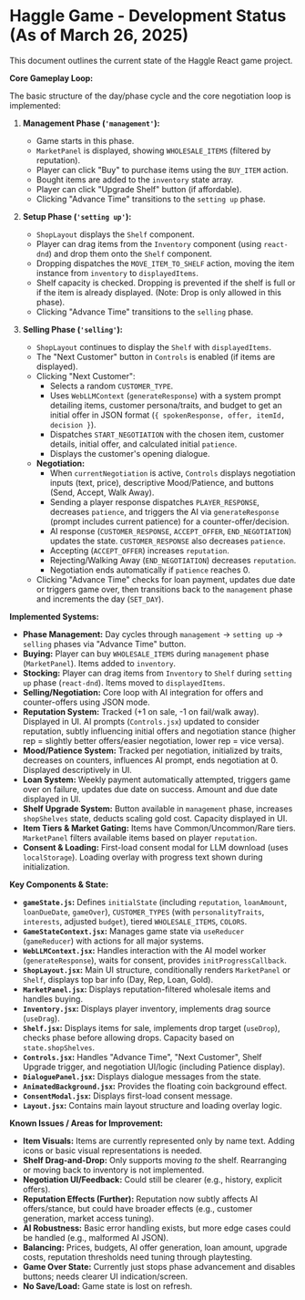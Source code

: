 # Haggle Game - Development Status (As of March 26, 2025)

This document outlines the current state of the Haggle React game project.

**Core Gameplay Loop:**

The basic structure of the day/phase cycle and the core negotiation loop is implemented:

1.  **Management Phase (`'management'`):**
    *   Game starts in this phase.
    *   `MarketPanel` is displayed, showing `WHOLESALE_ITEMS` (filtered by reputation).
    *   Player can click "Buy" to purchase items using the `BUY_ITEM` action.
    *   Bought items are added to the `inventory` state array.
    *   Player can click "Upgrade Shelf" button (if affordable).
    *   Clicking "Advance Time" transitions to the `setting up` phase.

2.  **Setup Phase (`'setting up'`):**
    *   `ShopLayout` displays the `Shelf` component.
    *   Player can drag items from the `Inventory` component (using `react-dnd`) and drop them onto the `Shelf` component.
    *   Dropping dispatches the `MOVE_ITEM_TO_SHELF` action, moving the item instance from `inventory` to `displayedItems`.
    *   Shelf capacity is checked. Dropping is prevented if the shelf is full or if the item is already displayed. (Note: Drop is only allowed in this phase).
    *   Clicking "Advance Time" transitions to the `selling` phase.

3.  **Selling Phase (`'selling'`):**
    *   `ShopLayout` continues to display the `Shelf` with `displayedItems`.
    *   The "Next Customer" button in `Controls` is enabled (if items are displayed).
    *   Clicking "Next Customer":
        *   Selects a random `CUSTOMER_TYPE`.
        *   Uses `WebLLMContext` (`generateResponse`) with a system prompt detailing items, customer persona/traits, and budget to get an initial offer in JSON format (`{ spokenResponse, offer, itemId, decision }`).
        *   Dispatches `START_NEGOTIATION` with the chosen item, customer details, initial offer, and calculated initial `patience`.
        *   Displays the customer's opening dialogue.
    *   **Negotiation:**
        *   When `currentNegotiation` is active, `Controls` displays negotiation inputs (text, price), descriptive Mood/Patience, and buttons (Send, Accept, Walk Away).
        *   Sending a player response dispatches `PLAYER_RESPONSE`, decreases `patience`, and triggers the AI via `generateResponse` (prompt includes current patience) for a counter-offer/decision.
        *   AI response (`CUSTOMER_RESPONSE`, `ACCEPT_OFFER`, `END_NEGOTIATION`) updates the state. `CUSTOMER_RESPONSE` also decreases `patience`.
        *   Accepting (`ACCEPT_OFFER`) increases `reputation`.
        *   Rejecting/Walking Away (`END_NEGOTIATION`) decreases `reputation`.
        *   Negotiation ends automatically if `patience` reaches 0.
    *   Clicking "Advance Time" checks for loan payment, updates due date or triggers game over, then transitions back to the `management` phase and increments the day (`SET_DAY`).

**Implemented Systems:**

*   **Phase Management:** Day cycles through `management` -> `setting up` -> `selling` phases via "Advance Time" button.
*   **Buying:** Player can buy `WHOLESALE_ITEMS` during `management` phase (`MarketPanel`). Items added to `inventory`.
*   **Stocking:** Player can drag items from `Inventory` to `Shelf` during `setting up` phase (`react-dnd`). Items moved to `displayedItems`.
*   **Selling/Negotiation:** Core loop with AI integration for offers and counter-offers using JSON mode.
*   **Reputation System:** Tracked (+1 on sale, -1 on fail/walk away). Displayed in UI. AI prompts (`Controls.jsx`) updated to consider reputation, subtly influencing initial offers and negotiation stance (higher rep = slightly better offers/easier negotiation, lower rep = vice versa).
*   **Mood/Patience System:** Tracked per negotiation, initialized by traits, decreases on counters, influences AI prompt, ends negotiation at 0. Displayed descriptively in UI.
*   **Loan System:** Weekly payment automatically attempted, triggers game over on failure, updates due date on success. Amount and due date displayed in UI.
*   **Shelf Upgrade System:** Button available in `management` phase, increases `shopShelves` state, deducts scaling gold cost. Capacity displayed in UI.
*   **Item Tiers & Market Gating:** Items have Common/Uncommon/Rare tiers. `MarketPanel` filters available items based on player `reputation`.
*   **Consent & Loading:** First-load consent modal for LLM download (uses `localStorage`). Loading overlay with progress text shown during initialization.

**Key Components & State:**

*   **`gameState.js`:** Defines `initialState` (including `reputation`, `loanAmount`, `loanDueDate`, `gameOver`), `CUSTOMER_TYPES` (with `personalityTraits`, `interests`, adjusted `budget`), tiered `WHOLESALE_ITEMS`, `COLORS`.
*   **`GameStateContext.jsx`:** Manages game state via `useReducer` (`gameReducer`) with actions for all major systems.
*   **`WebLLMContext.jsx`:** Handles interaction with the AI model worker (`generateResponse`), waits for consent, provides `initProgressCallback`.
*   **`ShopLayout.jsx`:** Main UI structure, conditionally renders `MarketPanel` or `Shelf`, displays top bar info (Day, Rep, Loan, Gold).
*   **`MarketPanel.jsx`:** Displays reputation-filtered wholesale items and handles buying.
*   **`Inventory.jsx`:** Displays player inventory, implements drag source (`useDrag`).
*   **`Shelf.jsx`:** Displays items for sale, implements drop target (`useDrop`), checks phase before allowing drops. Capacity based on `state.shopShelves`.
*   **`Controls.jsx`:** Handles "Advance Time", "Next Customer", Shelf Upgrade trigger, and negotiation UI/logic (including Patience display).
*   **`DialoguePanel.jsx`:** Displays dialogue messages from the state.
*   **`AnimatedBackground.jsx`:** Provides the floating coin background effect.
*   **`ConsentModal.jsx`:** Displays first-load consent message.
*   **`Layout.jsx`:** Contains main layout structure and loading overlay logic.

**Known Issues / Areas for Improvement:**

*   **Item Visuals:** Items are currently represented only by name text. Adding icons or basic visual representations is needed.
*   **Shelf Drag-and-Drop:** Only supports moving *to* the shelf. Rearranging or moving back to inventory is not implemented.
*   **Negotiation UI/Feedback:** Could still be clearer (e.g., history, explicit offers).
*   **Reputation Effects (Further):** Reputation now subtly affects AI offers/stance, but could have broader effects (e.g., customer generation, market access tuning).
*   **AI Robustness:** Basic error handling exists, but more edge cases could be handled (e.g., malformed AI JSON).
*   **Balancing:** Prices, budgets, AI offer generation, loan amount, upgrade costs, reputation thresholds need tuning through playtesting.
*   **Game Over State:** Currently just stops phase advancement and disables buttons; needs clearer UI indication/screen.
*   **No Save/Load:** Game state is lost on refresh.
